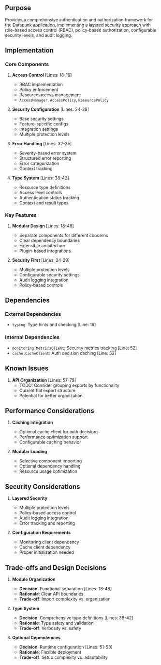 ## Purpose

Provides a comprehensive authentication and authorization framework for the Datapunk application, implementing a layered security approach with role-based access control (RBAC), policy-based authorization, configurable security levels, and audit logging.

## Implementation

### Core Components

1. **Access Control** [Lines: 18-19]

   - RBAC implementation
   - Policy enforcement
   - Resource access management
   - `AccessManager`, `AccessPolicy`, `ResourcePolicy`

2. **Security Configuration** [Lines: 24-29]

   - Base security settings
   - Feature-specific configs
   - Integration settings
   - Multiple protection levels

3. **Error Handling** [Lines: 32-35]

   - Severity-based error system
   - Structured error reporting
   - Error categorization
   - Context tracking

4. **Type System** [Lines: 38-42]
   - Resource type definitions
   - Access level controls
   - Authentication status tracking
   - Context and result types

### Key Features

1. **Modular Design** [Lines: 18-48]

   - Separate components for different concerns
   - Clear dependency boundaries
   - Extensible architecture
   - Plugin-based integrations

2. **Security First** [Lines: 24-29]
   - Multiple protection levels
   - Configurable security settings
   - Audit logging integration
   - Policy-based controls

## Dependencies

### External Dependencies

- `typing`: Type hints and checking [Line: 16]

### Internal Dependencies

- `monitoring.MetricsClient`: Security metrics tracking [Line: 52]
- `cache.CacheClient`: Auth decision caching [Line: 53]

## Known Issues

1. **API Organization** [Lines: 57-79]
   - TODO: Consider grouping exports by functionality
   - Current flat export structure
   - Potential for better organization

## Performance Considerations

1. **Caching Integration**

   - Optional cache client for auth decisions
   - Performance optimization support
   - Configurable caching behavior

2. **Modular Loading**
   - Selective component importing
   - Optional dependency handling
   - Resource usage optimization

## Security Considerations

1. **Layered Security**

   - Multiple protection levels
   - Policy-based access control
   - Audit logging integration
   - Error tracking and reporting

2. **Configuration Requirements**
   - Monitoring client dependency
   - Cache client dependency
   - Proper initialization needed

## Trade-offs and Design Decisions

1. **Module Organization**

   - **Decision**: Functional separation [Lines: 18-48]
   - **Rationale**: Clear API boundaries
   - **Trade-off**: Import complexity vs. organization

2. **Type System**

   - **Decision**: Comprehensive type definitions [Lines: 38-42]
   - **Rationale**: Type safety and validation
   - **Trade-off**: Verbosity vs. safety

3. **Optional Dependencies**
   - **Decision**: Runtime configuration [Lines: 51-53]
   - **Rationale**: Flexible deployment
   - **Trade-off**: Setup complexity vs. adaptability
